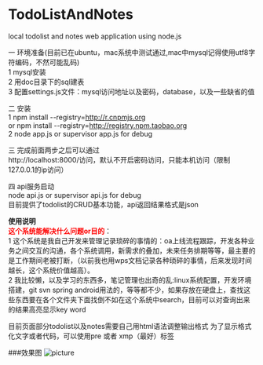 TodoListAndNotes
================


local todolist and  notes web application using node.js

一 环境准备(目前已在ubuntu，mac系统中测试通过,mac中mysql记得使用utf8字符编码，不然可能乱码)<BR>
1 mysql安装<br>
2 用doc目录下的sql建表<br>
3 配置settings.js文件：mysql访问地址以及密码，database，以及一些缺省的值<br>

二 安装<br>
1  npm install --registry=http://r.cnpmjs.org <br>
or npm install --registry=http://registry.npm.taobao.org
<br>
2  node app.js or supervisor app.js for debug<br>

三 完成前面两步之后可以通过<br>
  http://localhost:8000/访问，默认不开启密码访问，只能本机访问（限制127.0.0.1的ip访问）


四 api服务启动<br>
  node api.js or supervisor api.js for debug<br>
  目前提供了todolist的CRUD基本功能，api返回结果格式是json
  
<Strong>使用说明</Strong><br>
<font color="red"><strong>这个系统能解决什么问题or目的</strong></font>：<br>
     1 这个系统是我自己开发来管理记录琐碎的事情的：oa上线流程跟踪，开发各种业务之间交互的沟通，各个系统调用，新需求的叠加，未来任务排期等等，最主要的是工作期间老被打断，（以前我也用wps文档记录各种琐碎的事情，后来发现时间越长，这个系统价值越高）。<br>
     2 我比较懒，以及学习的东西多，笔记管理也出奇的乱:linux系统配置，开发环境搭建，git svn  spring  android用法的，等等都不少，如果存放在硬盘上，查找这些东西要在各个文件夹下面找倒不如在这个系统中search，目前可以对查询出来的结果高亮显示key word
     
目前页面部分todolist以及notes需要自己用html语法调整输出格式
为了显示格式化文字或者代码，可以使用pre 或者 xmp（最好）标签


###效果图
![picture](https://raw.githubusercontent.com/xrfinbupt/TodoListAndNotes/master/doc/main%20menu.png)
